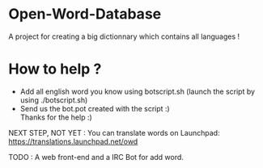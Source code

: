 # Open-Word-Database
  
A project for creating a big dictionnary which contains all languages !

# How to help ?
  
  
 - Add all english word you know using botscript.sh (launch the script by using ./botscript.sh)  
 - Send us the bot.pot created with the script :)  
 Thanks for the help :)

NEXT STEP, NOT YET :
You can translate words on Launchpad: https://translations.launchpad.net/owd
  
  
TODO :
A web front-end and a IRC Bot for add word.
